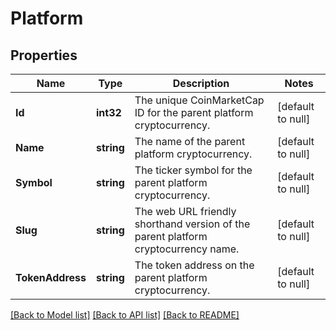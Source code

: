 # Platform

## Properties
Name | Type | Description | Notes
------------ | ------------- | ------------- | -------------
**Id** | **int32** | The unique CoinMarketCap ID for the parent platform cryptocurrency. | [default to null]
**Name** | **string** | The name of the parent platform cryptocurrency. | [default to null]
**Symbol** | **string** | The ticker symbol for the parent platform cryptocurrency. | [default to null]
**Slug** | **string** | The web URL friendly shorthand version of the parent platform cryptocurrency name. | [default to null]
**TokenAddress** | **string** | The token address on the parent platform cryptocurrency. | [default to null]

[[Back to Model list]](../README.md#documentation-for-models) [[Back to API list]](../README.md#documentation-for-api-endpoints) [[Back to README]](../README.md)


